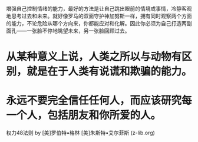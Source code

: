 增强自己控制情绪的能力，最好的方法是让自己跳出眼前的情境或事情，冷静客观地思考过去和未来。就好像罗马的双面守护神加努斯一样，拥有同时观察两个方面的能力，不论危险从哪个方向来，你都能应对和化解。因此你必须为自己打造两副面孔——一张脸不停地眺望未来，另一张脸回顾过去。

# 从某种意义上说，人类之所以与动物有区别，就是在于人类有说谎和欺骗的能力。

# 永远不要完全信任任何人，而应该研究每一个人，包括朋友和你所爱的人。

权力48法则 by [美]罗伯特•格林  [美]朱斯特•艾尔菲斯 (z-lib.org)
